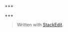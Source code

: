 +++

+++


> Written with [StackEdit](https://stackedit.io/).
<!--stackedit_data:
eyJoaXN0b3J5IjpbMTY5NjE4NTMyMF19
-->